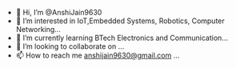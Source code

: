 - 👋 Hi, I’m @AnshiJain9630
- 👀 I’m interested in IoT,Embedded Systems, Robotics, Computer Networking...
- 🌱 I’m currently learning BTech Electronics and Communication...
- 💞️ I’m looking to collaborate on ...
- 📫 How to reach me anshijain9630@gmail.com ...

<!---
AnshiJain9630/AnshiJain9630 is a ✨ special ✨ repository because its `README.md` (this file) appears on your GitHub profile.
You can click the Preview link to take a look at your changes.
--->
